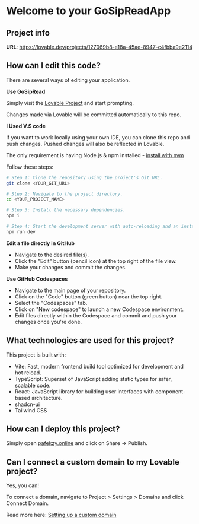 # Welcome to your GoSipReadApp

## Project info

**URL**: https://lovable.dev/projects/127069b8-e18a-45ae-8947-c4fbba9e2114

## How can I edit this code?

There are several ways of editing your application.

**Use GoSipRead**

Simply visit the [Lovable Project](https://lovable.dev/projects/127069b8-e18a-45ae-8947-c4fbba9e2114) and start prompting.

Changes made via Lovable will be committed automatically to this repo.

**I Used V.S code**

If you want to work locally using your own IDE, you can clone this repo and push changes. Pushed changes will also be reflected in Lovable.

The only requirement is having Node.js & npm installed - [install with nvm](https://github.com/nvm-sh/nvm#installing-and-updating)

Follow these steps:

```sh
# Step 1: Clone the repository using the project's Git URL.
git clone <YOUR_GIT_URL>

# Step 2: Navigate to the project directory.
cd <YOUR_PROJECT_NAME>

# Step 3: Install the necessary dependencies.
npm i

# Step 4: Start the development server with auto-reloading and an instant preview.
npm run dev
```

**Edit a file directly in GitHub**

- Navigate to the desired file(s).
- Click the "Edit" button (pencil icon) at the top right of the file view.
- Make your changes and commit the changes.

**Use GitHub Codespaces**

- Navigate to the main page of your repository.
- Click on the "Code" button (green button) near the top right.
- Select the "Codespaces" tab.
- Click on "New codespace" to launch a new Codespace environment.
- Edit files directly within the Codespace and commit and push your changes once you're done.

## What technologies are used for this project?

This project is built with:

- Vite: Fast, modern frontend build tool optimized for development and hot reload.
- TypeScript: Superset of JavaScript adding static types for safer, scalable code.
- React: JavaScript library for building user interfaces with component-based architecture.
- shadcn-ui
- Tailwind CSS

## How can I deploy this project?

Simply open [pafekzy.online](https://lovable.dev/projects/127069b8-e18a-45ae-8947-c4fbba9e2114) and click on Share -> Publish.

## Can I connect a custom domain to my Lovable project?

Yes, you can!

To connect a domain, navigate to Project > Settings > Domains and click Connect Domain.

Read more here: [Setting up a custom domain](https://docs.lovable.dev/tips-tricks/custom-domain#step-by-step-guide)
